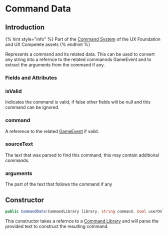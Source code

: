 # Command Data

## Introduction

{% hint style="info" %}
Part of the [Command System](../learning/core-concepts/command-system.md) of the UX Foundation and UX Compelete assets
{% endhint %}

Represents a command and its related data. This can be used to convert any string into a refernce to the related commannds GameEvent and to extract the arguments from the command if any.

### Fields and Attributes

### isValid

Indicates the command is valid, if false other fields will be null and this command can be ignored.

### command

A reference to the related [GameEvent](../../system-core/game-events.md) if valid.

### sourceText

The text that was parsed to find this command, this may contain additional commands.

### arguments

The part of the text that follows the command if any

## Constructor

```csharp
public CommandData(CommandLibrary library, string command, bool userOnly)
```

This constructor takes a refernce to a [Command Library](command-library.md) and will parse the provided text to construct the resulting command.
